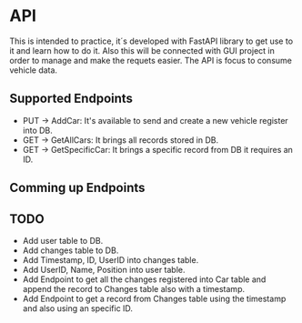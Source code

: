 # API
This is intended to practice, it´s developed with FastAPI library to get use to it and learn how to do it. Also this will be connected with GUI project in order to manage and make the requets easier. The API is focus to consume vehicle data.

## Supported Endpoints 
- PUT -> AddCar: It's available to send and create a new vehicle register into DB.
- GET -> GetAllCars: It brings all records stored in DB.
- GET -> GetSpecificCar: It brings a specific record from DB it requires an ID.

## Comming up Endpoints

## TODO
- Add user table to DB.
- Add changes table to DB.
- Add Timestamp, ID, UserID into changes table.
- Add UserID, Name, Position into user table.
- Add Endpoint to get all the changes registered into Car table and append the record to Changes table also with a timestamp.
- Add Endpoint to get a record from Changes table using the timestamp and also using an specific ID.
